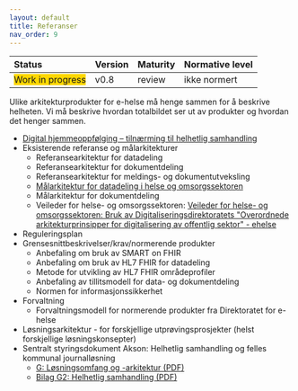 ```yaml
---
layout: default
title: Referanser
nav_order: 9
---
```


| Status | Version | Maturity | Normative level |
|:-------------|:------------------|:------|:-------|
| <span style="background-color:gold">Work in progress</span> | v0.8 | review  | ikke normert |

Ulike arkitekturprodukter for e-helse må henge sammen for å beskrive helheten. Vi må beskrive hvordan totalbildet ser ut av produkter og hvordan det henger sammen.

* [Digital hjemmeoppfølging – tilnærming til helhetlig samhandling](https://www.ehelse.no/publikasjoner/rapport-digital-hjemmeoppfolging)
* Eksisterende referanse og målarkitekturer
  * Referansearkitektur for datadeling
  * Referansearkitektur for dokumentdeling
  * Referansearkitektur for meldings- og dokumentutveksling
  * [Målarkitektur for datadeling i helse og omsorgssektoren](https://www.ehelse.no/standardisering/standarder/malarkitektur-for-datadeling-i-helse-og-omsorgssektoren)
  * Målarkitektur for dokumentdeling
  * Veileder for helse- og omsorgssektoren: [Veileder for helse- og omsorgssektoren: Bruk av Digitaliseringsdirektoratets "Overordnede arkitekturprinsipper for digitalisering av offentlig sektor" - ehelse](https://www.ehelse.no/standardisering/standarder/veileder-for-helse-og-omsorgssektoren-bruk-av-digitaliseringsdirektoratets-overordnede-arkitekturprinsipper-for-digitalisering-av-offentlig-sektor)
* Reguleringsplan
* Grensesnittbeskrivelser/krav/normerende produkter
  * Anbefaling om bruk av SMART on FHIR
  * Anbefaling om bruk av HL7 FHIR for datadeling
  * Metode for utvikling av HL7 FHIR områdeprofiler
  * Anbefaling av tillitsmodell for data- og dokumentdeling
  * Normen for informasjonssikkerhet
* Forvaltning
  * Forvaltningsmodell for normerende produkter fra Direktoratet for e-helse
* Løsningsarkitektur - for forskjellige utprøvingsprosjekter (helst forskjellige løsningskonsepter)
* Sentralt styringsdokument Akson: Helhetlig samhandling og felles kommunal journalløsning
  * [G: Løsningsomfang og -arkitektur (PDF)](https://www.ehelse.no/publikasjoner/sentralt-styringsdokument-akson-helhetlig-samhandling-og-felles-kommunal-journallosning/Vedlegg%20G%20L%C3%B8sningsomfang%20og%20arkitektur.pdf)
  * [Bilag G2: Helhetlig samhandling (PDF)](https://www.ehelse.no/publikasjoner/sentralt-styringsdokument-akson-helhetlig-samhandling-og-felles-kommunal-journallosning/Bilag%20G2%20Helhetlig%20samhandling.pdf)